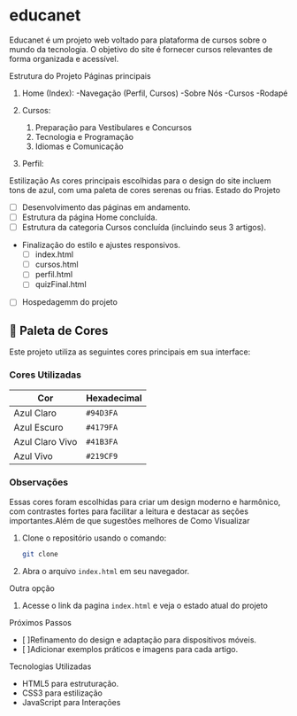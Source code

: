 # educanet
Educanet é um projeto web voltado para plataforma de cursos sobre o mundo da tecnologia. O objetivo do site é fornecer cursos relevantes de forma organizada e acessível.

Estrutura do Projeto
Páginas principais

1. Home (Index):
    -Navegação (Perfil, Cursos)
    -Sobre Nós
    -Cursos
    -Rodapé

2. Cursos:
   1. Preparação para Vestibulares e Concursos
   2. Tecnologia e Programação
   3. Idiomas e Comunicação

3. Perfil:
   


Estilização
As cores principais escolhidas para o design do site incluem tons de azul, com uma paleta de cores serenas ou frias.
Estado do Projeto
- [ ] Desenvolvimento das páginas em andamento.
- [ ] Estrutura da página Home concluída.
- [ ] Estrutura da categoria Cursos concluída (incluindo seus 3 artigos).

- Finalização do estilo e ajustes responsivos.
     - [ ] index.html
     - [ ] cursos.html
     - [ ] perfil.html
     - [ ] quizFinal.html
- [ ] Hospedagemm do projeto

## 🎨 Paleta de Cores

Este projeto utiliza as seguintes cores principais em sua interface:


### Cores Utilizadas


| Cor            | Hexadecimal | 
|----------------|-------------|
| Azul Claro     | `#94D3FA`   |
| Azul Escuro    | `#4179FA`   |
| Azul Claro Vivo| `#41B3FA`   |
| Azul Vivo      | `#219CF9`   |

### Observações

Essas cores foram escolhidas para criar um design moderno e harmônico, com contrastes fortes para facilitar a leitura e destacar as seções importantes.Além de que sugestões melhores de
Como Visualizar
1. Clone o repositório usando o comando:
   ```bash
   git clone 
   ```
2. Abra o arquivo `index.html` em seu navegador.

Outra opção
1. Acesse o link da pagina `index.html` e veja o estado atual do projeto
      

Próximos Passos
- [ ]Refinamento do design e adaptação para dispositivos móveis.
- [ ]Adicionar exemplos práticos e imagens para cada artigo.
  
Tecnologias Utilizadas
- HTML5 para estruturação.
- CSS3 para estilização 
- JavaScript para Interações